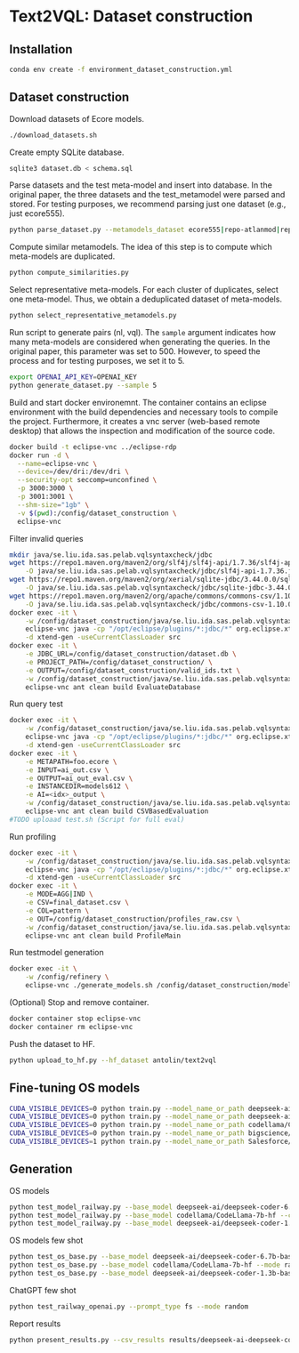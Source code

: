 
# Text2VQL: Dataset construction

## Installation

```bash
conda env create -f environment_dataset_construction.yml
```

## Dataset construction

Download datasets of Ecore models.

```bash
./download_datasets.sh
```

Create empty SQLite database.

```bash
sqlite3 dataset.db < schema.sql
```

Parse datasets and the test meta-model and insert into database. In the original paper, 
the three datasets and the test_metamodel were parsed and stored. For testing purposes, we recommend parsing just one 
dataset (e.g., just ecore555).

```bash
python parse_dataset.py --metamodels_dataset ecore555|repo-atlanmod|repo-ecore-all|test_metamodel
```

Compute similar metamodels. The idea of this step is to compute which meta-models are duplicated.

```bash
python compute_similarities.py
```

Select representative meta-models. For each cluster of duplicates, select one meta-model. Thus, we obtain
a deduplicated dataset of meta-models.

```bash
python select_representative_metamodels.py
```

Run script to generate pairs (nl, vql). The `sample` argument indicates how many meta-models are considered
when generating the queries. In the original paper, this parameter was set to 500. However, to speed the process and for
testing purposes, we set it to 5.

```bash
export OPENAI_API_KEY=OPENAI_KEY
python generate_dataset.py --sample 5
```

Build and start docker environemnt. The container contains an eclipse environment with the build dependencies and necessary tools to compile the project. Furthermore, it creates a vnc server (web-based remote desktop) that allows the inspection and modification of the source code.
```bash
docker build -t eclipse-vnc ../eclipse-rdp
docker run -d \
  --name=eclipse-vnc \
  --device=/dev/dri:/dev/dri \
  --security-opt seccomp=unconfined \
  -p 3000:3000 \
  -p 3001:3001 \
  --shm-size="1gb" \
  -v $(pwd):/config/dataset_construction \
  eclipse-vnc
```


Filter invalid queries
```bash
mkdir java/se.liu.ida.sas.pelab.vqlsyntaxcheck/jdbc
wget https://repo1.maven.org/maven2/org/slf4j/slf4j-api/1.7.36/slf4j-api-1.7.36.jar \
    -O java/se.liu.ida.sas.pelab.vqlsyntaxcheck/jdbc/slf4j-api-1.7.36.jar
wget https://repo1.maven.org/maven2/org/xerial/sqlite-jdbc/3.44.0.0/sqlite-jdbc-3.44.0.0.jar \
    -O java/se.liu.ida.sas.pelab.vqlsyntaxcheck/jdbc/sqlite-jdbc-3.44.0.0.jar
wget https://repo1.maven.org/maven2/org/apache/commons/commons-csv/1.10.0/commons-csv-1.10.0.jar \
    -O java/se.liu.ida.sas.pelab.vqlsyntaxcheck/jdbc/commons-csv-1.10.0.jar
docker exec -it \
    -w /config/dataset_construction/java/se.liu.ida.sas.pelab.vqlsyntaxcheck \
    eclipse-vnc java -cp "/opt/eclipse/plugins/*:jdbc/*" org.eclipse.xtend.core.compiler.batch.Main \
    -d xtend-gen -useCurrentClassLoader src
docker exec -it \
    -e JDBC_URL=/config/dataset_construction/dataset.db \
    -e PROJECT_PATH=/config/dataset_construction/ \
    -e OUTPUT=/config/dataset_construction/valid_ids.txt \
    -w /config/dataset_construction/java/se.liu.ida.sas.pelab.vqlsyntaxcheck \
    eclipse-vnc ant clean build EvaluateDatabase
```

Run query test
```bash
docker exec -it \
    -w /config/dataset_construction/java/se.liu.ida.sas.pelab.vqlsyntaxcheck \
    eclipse-vnc java -cp "/opt/eclipse/plugins/*:jdbc/*" org.eclipse.xtend.core.compiler.batch.Main \
    -d xtend-gen -useCurrentClassLoader src
docker exec -it \
    -e METAPATH=foo.ecore \
    -e INPUT=ai_out.csv \
    -e OUTPUT=ai_out_eval.csv \
    -e INSTANCEDIR=models612 \
    -e AI=<idx>_output \
    -w /config/dataset_construction/java/se.liu.ida.sas.pelab.vqlsyntaxcheck \
    eclipse-vnc ant clean build CSVBasedEvaluation
#TODO uploaad test.sh (Script for full eval)
```

Run profiling
```bash
docker exec -it \
    -w /config/dataset_construction/java/se.liu.ida.sas.pelab.vqlsyntaxcheck \
    eclipse-vnc java -cp "/opt/eclipse/plugins/*:jdbc/*" org.eclipse.xtend.core.compiler.batch.Main \
    -d xtend-gen -useCurrentClassLoader src
docker exec -it \
    -e MODE=AGG|IND \
    -e CSV=final_dataset.csv \
    -e COL=pattern \
    -e OUT=/config/dataset_construction/profiles_raw.csv \
    -w /config/dataset_construction/java/se.liu.ida.sas.pelab.vqlsyntaxcheck \
    eclipse-vnc ant clean build ProfileMain
```

Run testmodel generation
```bash
docker exec -it \
    -w /config/refinery \
    eclipse-vnc ./generate_models.sh /config/dataset_construction/models 
```

(Optional) Stop and remove container.
```bash
docker container stop eclipse-vnc
docker container rm eclipse-vnc
```

Push the dataset to HF.

```bash
python upload_to_hf.py --hf_dataset antolin/text2vql
```

## Fine-tuning OS models

```bash
CUDA_VISIBLE_DEVICES=0 python train.py --model_name_or_path deepseek-ai/deepseek-coder-6.7b-base --output_dir models/deepseek-coder-mlength --max_input_length 512 --max_target_length 256
CUDA_VISIBLE_DEVICES=0 python train.py --model_name_or_path deepseek-ai/deepseek-coder-1.3b-base --output_dir models/deepseek-coder-1.3b-mlength --max_input_length 1024 --max_target_length 256
CUDA_VISIBLE_DEVICES=0 python train.py --model_name_or_path codellama/CodeLlama-7b-hf --output_dir models/codellama-7b --max_input_length 512 --max_target_length 256
CUDA_VISIBLE_DEVICES=0 python train.py --model_name_or_path bigscience/bloom-7b1 --output_dir models/bloom-7b --max_input_length 512 --max_target_length 256
CUDA_VISIBLE_DEVICES=1 python train.py --model_name_or_path Salesforce/codegen2-7B --output_dir models/codegen2-7b --max_input_length 512 --max_target_length 256
```

## Generation

OS models
```bash
python test_model_railway.py --base_model deepseek-ai/deepseek-coder-6.7b-base --checkpoint models/deepseek-coder-mlength/checkpoint-921
python test_model_railway.py --base_model codellama/CodeLlama-7b-hf --checkpoint models/codellama-7b/checkpoint-921
python test_model_railway.py --base_model deepseek-ai/deepseek-coder-1.3b-base --checkpoint models/deepseek-coder-1.3b-mlength/checkpoint-921/
```

OS models few shot
```bash
python test_os_base.py --base_model deepseek-ai/deepseek-coder-6.7b-base --mode random
python test_os_base.py --base_model codellama/CodeLlama-7b-hf --mode random
python test_os_base.py --base_model deepseek-ai/deepseek-coder-1.3b-base --mode random
```

ChatGPT few shot
```bash
python test_railway_openai.py --prompt_type fs --mode random
```

Report results
```bash
python present_results.py --csv_results results/deepseek-ai-deepseek-coder-6.7b-base_lora_eval.csv --csv_outputs results/deepseek-ai-deepseek-coder-6.7b-base_lora.csv
```